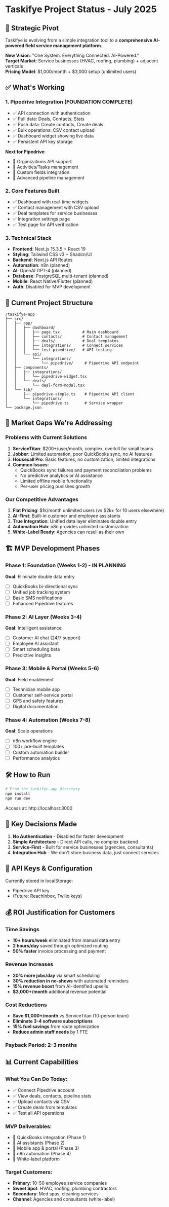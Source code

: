 # Taskifye Project Status - July 2025

## 🎯 Strategic Pivot

Taskifye is evolving from a simple integration tool to a **comprehensive AI-powered field service management platform**. 

**New Vision**: "One System. Everything Connected. AI-Powered."  
**Target Market**: Service businesses (HVAC, roofing, plumbing) + adjacent verticals  
**Pricing Model**: $1,000/month + $3,000 setup (unlimited users)

## ✅ What's Working

### 1. **Pipedrive Integration (FOUNDATION COMPLETE)**
- ✅ API connection with authentication
- ✅ Pull data: Deals, Contacts, Stats
- ✅ Push data: Create contacts, Create deals
- ✅ Bulk operations: CSV contact upload
- ✅ Dashboard widget showing live data
- ✅ Persistent API key storage

**Next for Pipedrive**:
- 🔄 Organizations API support
- 🔄 Activities/Tasks management
- 🔄 Custom fields integration
- 🔄 Advanced pipeline management

### 2. **Core Features Built**
- ✅ Dashboard with real-time widgets
- ✅ Contact management with CSV upload
- ✅ Deal templates for service businesses
- ✅ Integration settings page
- ✅ Test page for API verification

### 3. **Technical Stack**
- **Frontend**: Next.js 15.3.5 + React 19
- **Styling**: Tailwind CSS v3 + Shadcn/UI
- **Backend**: Next.js API Routes
- **Automation**: n8n (planned)
- **AI**: OpenAI GPT-4 (planned)
- **Database**: PostgreSQL multi-tenant (planned)
- **Mobile**: React Native/Flutter (planned)
- **Auth**: Disabled for MVP development

## 📁 Current Project Structure

```
/taskifye-app
├── src/
│   ├── app/
│   │   ├── dashboard/
│   │   │   ├── page.tsx          # Main dashboard
│   │   │   ├── contacts/         # Contact management
│   │   │   ├── deals/            # Deal templates
│   │   │   ├── integrations/     # Connect services
│   │   │   └── test-pipedrive/   # API testing
│   │   └── api/
│   │       └── integrations/
│   │           └── pipedrive/     # Pipedrive API endpoint
│   ├── components/
│   │   ├── integrations/
│   │   │   └── pipedrive-widget.tsx
│   │   └── deals/
│   │       └── deal-form-modal.tsx
│   └── lib/
│       ├── pipedrive-simple.ts    # Pipedrive API client
│       └── integrations/
│           └── pipedrive.ts       # Service wrapper
└── package.json
```

## 🚀 Market Gaps We're Addressing

### Problems with Current Solutions
1. **ServiceTitan**: $200+/user/month, complex, overkill for small teams
2. **Jobber**: Limited automation, poor QuickBooks sync, no AI features
3. **Housecall Pro**: Basic features, no customization, limited integrations
4. **Common Issues**:
   - QuickBooks sync failures and payment reconciliation problems
   - No predictive analytics or AI assistance
   - Limited offline mobile functionality
   - Per-user pricing punishes growth

### Our Competitive Advantages
1. **Flat Pricing**: $1k/month unlimited users (vs $2k+ for 10 users elsewhere)
2. **AI-First**: Built-in customer and employee assistants
3. **True Integration**: Unified data layer eliminates double entry
4. **Automation Hub**: n8n provides unlimited customization
5. **White-Label Ready**: Agencies can resell as their own

## 🏗️ MVP Development Phases

### Phase 1: Foundation (Weeks 1-2) - IN PLANNING
**Goal**: Eliminate double data entry
- [ ] QuickBooks bi-directional sync
- [ ] Unified job tracking system
- [ ] Basic SMS notifications
- [ ] Enhanced Pipedrive features

### Phase 2: AI Layer (Weeks 3-4)
**Goal**: Intelligent assistance
- [ ] Customer AI chat (24/7 support)
- [ ] Employee AI assistant
- [ ] Smart scheduling beta
- [ ] Predictive insights

### Phase 3: Mobile & Portal (Weeks 5-6)
**Goal**: Field enablement
- [ ] Technician mobile app
- [ ] Customer self-service portal
- [ ] GPS and safety features
- [ ] Digital documentation

### Phase 4: Automation (Weeks 7-8)
**Goal**: Scale operations
- [ ] n8n workflow engine
- [ ] 100+ pre-built templates
- [ ] Custom automation builder
- [ ] Performance analytics

## 🛠️ How to Run

```bash
# From the taskifye-app directory
npm install
npm run dev
```

Access at: http://localhost:3000

## 📝 Key Decisions Made

1. **No Authentication** - Disabled for faster development
2. **Simple Architecture** - Direct API calls, no complex backend
3. **Service-First** - Built for service businesses (agencies, consultants)
4. **Integration Hub** - We don't store business data, just connect services

## 🔗 API Keys & Configuration

Currently stored in localStorage:
- Pipedrive API key
- (Future: ReachInbox, Twilio keys)

## 💰 ROI Justification for Customers

### Time Savings
- **10+ hours/week** eliminated from manual data entry
- **2 hours/day** saved through optimized routing
- **50% faster** invoice processing and payment

### Revenue Increases
- **20% more jobs/day** via smart scheduling
- **30% reduction in no-shows** with automated reminders
- **15% revenue boost** from AI-identified upsells
- **$3,000+/month** additional revenue potential

### Cost Reductions
- **Save $1,000+/month** vs ServiceTitan (10-person team)
- **Eliminate 3-4 software subscriptions** 
- **15% fuel savings** from route optimization
- **Reduce admin staff needs** by 1 FTE

### Payback Period: 2-3 months

## 📊 Current Capabilities

### What You Can Do Today:
- ✅ Connect Pipedrive account
- ✅ View deals, contacts, pipeline stats
- ✅ Upload contacts via CSV
- ✅ Create deals from templates
- ✅ Test all API operations

### MVP Deliverables:
- 🎯 QuickBooks integration (Phase 1)
- 🎯 AI assistants (Phase 2)
- 🎯 Mobile app & portal (Phase 3)
- 🎯 n8n automation (Phase 4)
- 🎯 White-label platform

### Target Customers:
- **Primary**: 10-50 employee service companies
- **Sweet Spot**: HVAC, roofing, plumbing contractors
- **Secondary**: Med spas, cleaning services
- **Channel**: Agencies and consultants (white-label)